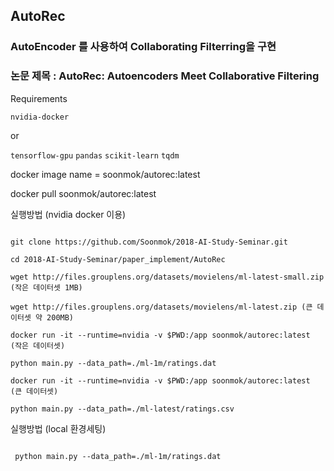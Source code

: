 ## AutoRec

### AutoEncoder 를 사용하여 Collaborating Filterring을 구현

### 논문 제목 : AutoRec: Autoencoders Meet Collaborative Filtering

Requirements 

`nvidia-docker`

or 

`tensorflow-gpu`
`pandas`
`scikit-learn`
`tqdm`

docker image name = soonmok/autorec:latest

docker pull soonmok/autorec:latest


실행방법 (nvidia docker 이용)

```docker pull soonmok/autorec:latest

git clone https://github.com/Soonmok/2018-AI-Study-Seminar.git

cd 2018-AI-Study-Seminar/paper_implement/AutoRec

wget http://files.grouplens.org/datasets/movielens/ml-latest-small.zip (작은 데이터셋 1MB)

wget http://files.grouplens.org/datasets/movielens/ml-latest.zip (큰 데이터셋 약 200MB)

docker run -it --runtime=nvidia -v $PWD:/app soonmok/autorec:latest  (작은 데이터셋)

python main.py --data_path=./ml-1m/ratings.dat

docker run -it --runtime=nvidia -v $PWD:/app soonmok/autorec:latest  (큰 데이터셋)

python main.py --data_path=./ml-latest/ratings.csv
```



실행방법 (local 환경세팅)

```pip install requirements.txt

 python main.py --data_path=./ml-1m/ratings.dat
